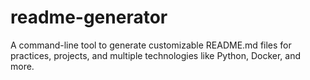 # readme-generator
A command-line tool to generate customizable README.md files for practices, projects, and multiple technologies like Python, Docker, and more.
